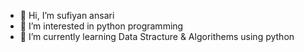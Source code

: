 - 👋 Hi, I’m sufiyan ansari
- 👀 I’m interested in python programming
- 🌱 I’m currently learning Data Stracture & Algorithems using python 


<!---
sufiyannew/sufiyannew is a ✨ special ✨ repository because its `README.md` (this file) appears on your GitHub profile.
You can click the Preview link to take a look at your changes.
--->
